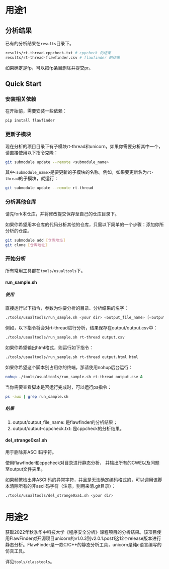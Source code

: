 # 用途1

## 分析结果
已有的分析结果在`results`目录下。

```bash
results/rt-thread-cppcheck.txt # cppcheck 的结果
results/rt-thread-flawfinder.csv # flawfinder 的结果
```

如果确定是fp，可以把fp条目删除并提交pr。

## Quick Start

### 安装相关依赖
在开始前，需要安装一些依赖：

```bash
pip install flawfinder
```

### 更新子模块
现在分析的项目目录下有子模块rt-thread和unicorn，如果你需要分析其中一个，请直接使用以下指令克隆：

```bash
git submodule update --remote <submodule_name>
```

其中`<submodule_name>`是要更新的子模块的名称。例如，如果要更新名为`rt-thread`的子模块，就运行：

```bash
git submodule update --remote rt-thread
```

### 分析其他仓库

请先fork本仓库，并将修改提交保存至自己的仓库目录下。

如果你希望用本仓库的代码分析其他的仓库，只需以下简单的一个步骤：添加你所分析的仓库。

```bash
git submodule add [仓库地址]
git clone [仓库地址]
```

### 开始分析

所有常用工具都在`tools/usualtools`下。

#### run_sample.sh

##### 使用

直接运行以下指令，参数为你要分析的目录、分析结果的名字：

```bash
./tools/usualtools/run_sample.sh <your dir> <output_file_name> [<output_format>]
```

例如，以下指令将会对rt-thread进行分析，结果保存在output/output.csv中：

```bash
./tools/usualtools/run_sample.sh rt-thread output.csv
```

如果你希望输出html格式，则运行如下指令：
```bash
./tools/usualtools/run_sample.sh rt-thread output.html html
```

如果你希望这个脚本别占用你的终端，那请使用nohup后台运行：
```bash
nohup ./tools/usualtools/run_sample.sh rt-thread output.csv &
```

当你需要查看脚本是否运行完成时，可以运行ps指令：
```bash
ps -aux | grep run_sample.sh
```

##### 结果

1. output/output_file_name: 是flawfinder的分析结果；
2. output/output-cppcheck.txt: 是cppcheck的分析结果。

#### del_strange0xa1.sh

用于删除非ASCII码字符。

使用flawfinder和cppcheck对目录进行静态分析，
并输出所有的CWE以及问题至output文件夹里。

如果频繁检出非ASCII码的异常字符，并且是无法确定编码格式的，可以调用该脚本清除所有的非ascii码字符（注意，别用来清.git目录）：

```bash
./tools/usualtools/del_strange0xa1.sh <your dir>
```

# 用途2

获取2022年秋季华中科技大学《程序安全分析》课程项目的分析结果。该项目使用FlawFinder对开源项目unicorn的v1.0.3到v2.0.1.post1这12个release版本进行静态分析。FlawFinder是一款C/C++的静态分析工具，unicorn是纯c语言编写的仿真工具。

详见`tools/classtools`。



